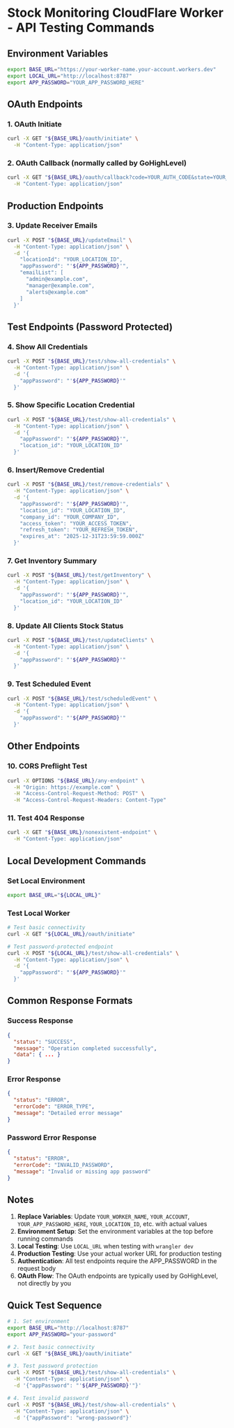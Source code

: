 # Stock Monitoring CloudFlare Worker - API Testing Commands

## Environment Variables
```bash
export BASE_URL="https://your-worker-name.your-account.workers.dev"
export LOCAL_URL="http://localhost:8787"
export APP_PASSWORD="YOUR_APP_PASSWORD_HERE"
```

## OAuth Endpoints

### 1. OAuth Initiate
```bash
curl -X GET "${BASE_URL}/oauth/initiate" \
  -H "Content-Type: application/json"
```

### 2. OAuth Callback (normally called by GoHighLevel)
```bash
curl -X GET "${BASE_URL}/oauth/callback?code=YOUR_AUTH_CODE&state=YOUR_STATE" \
  -H "Content-Type: application/json"
```

## Production Endpoints

### 3. Update Receiver Emails
```bash
curl -X POST "${BASE_URL}/updateEmail" \
  -H "Content-Type: application/json" \
  -d '{
    "locationId": "YOUR_LOCATION_ID",
    "appPassword": "'${APP_PASSWORD}'",
    "emailList": [
      "admin@example.com",
      "manager@example.com",
      "alerts@example.com"
    ]
  }'
```

## Test Endpoints (Password Protected)

### 4. Show All Credentials
```bash
curl -X POST "${BASE_URL}/test/show-all-credentials" \
  -H "Content-Type: application/json" \
  -d '{
    "appPassword": "'${APP_PASSWORD}'"
  }'
```

### 5. Show Specific Location Credential
```bash
curl -X POST "${BASE_URL}/test/show-all-credentials" \
  -H "Content-Type: application/json" \
  -d '{
    "appPassword": "'${APP_PASSWORD}'",
    "location_id": "YOUR_LOCATION_ID"
  }'
```

### 6. Insert/Remove Credential
```bash
curl -X POST "${BASE_URL}/test/remove-credentials" \
  -H "Content-Type: application/json" \
  -d '{
    "appPassword": "'${APP_PASSWORD}'",
    "location_id": "YOUR_LOCATION_ID",
    "company_id": "YOUR_COMPANY_ID",
    "access_token": "YOUR_ACCESS_TOKEN",
    "refresh_token": "YOUR_REFRESH_TOKEN",
    "expires_at": "2025-12-31T23:59:59.000Z"
  }'
```

### 7. Get Inventory Summary
```bash
curl -X POST "${BASE_URL}/test/getInventory" \
  -H "Content-Type: application/json" \
  -d '{
    "appPassword": "'${APP_PASSWORD}'",
    "location_id": "YOUR_LOCATION_ID"
  }'
```

### 8. Update All Clients Stock Status
```bash
curl -X POST "${BASE_URL}/test/updateClients" \
  -H "Content-Type: application/json" \
  -d '{
    "appPassword": "'${APP_PASSWORD}'"
  }'
```

### 9. Test Scheduled Event
```bash
curl -X POST "${BASE_URL}/test/scheduledEvent" \
  -H "Content-Type: application/json" \
  -d '{
    "appPassword": "'${APP_PASSWORD}'"
  }'
```

## Other Endpoints

### 10. CORS Preflight Test
```bash
curl -X OPTIONS "${BASE_URL}/any-endpoint" \
  -H "Origin: https://example.com" \
  -H "Access-Control-Request-Method: POST" \
  -H "Access-Control-Request-Headers: Content-Type"
```

### 11. Test 404 Response
```bash
curl -X GET "${BASE_URL}/nonexistent-endpoint" \
  -H "Content-Type: application/json"
```

## Local Development Commands

### Set Local Environment
```bash
export BASE_URL="${LOCAL_URL}"
```

### Test Local Worker
```bash
# Test basic connectivity
curl -X GET "${LOCAL_URL}/oauth/initiate"

# Test password-protected endpoint
curl -X POST "${LOCAL_URL}/test/show-all-credentials" \
  -H "Content-Type: application/json" \
  -d '{
    "appPassword": "'${APP_PASSWORD}'"
  }'
```

## Common Response Formats

### Success Response
```json
{
  "status": "SUCCESS",
  "message": "Operation completed successfully",
  "data": { ... }
}
```

### Error Response
```json
{
  "status": "ERROR",
  "errorCode": "ERROR_TYPE",
  "message": "Detailed error message"
}
```

### Password Error Response
```json
{
  "status": "ERROR",
  "errorCode": "INVALID_PASSWORD",
  "message": "Invalid or missing app password"
}
```

## Notes

1. **Replace Variables**: Update `YOUR_WORKER_NAME`, `YOUR_ACCOUNT`, `YOUR_APP_PASSWORD_HERE`, `YOUR_LOCATION_ID`, etc. with actual values
2. **Environment Setup**: Set the environment variables at the top before running commands
3. **Local Testing**: Use `LOCAL_URL` when testing with `wrangler dev`
4. **Production Testing**: Use your actual worker URL for production testing
5. **Authentication**: All test endpoints require the APP_PASSWORD in the request body
6. **OAuth Flow**: The OAuth endpoints are typically used by GoHighLevel, not directly by you

## Quick Test Sequence

```bash
# 1. Set environment
export BASE_URL="http://localhost:8787"
export APP_PASSWORD="your-password"

# 2. Test basic connectivity
curl -X GET "${BASE_URL}/oauth/initiate"

# 3. Test password protection
curl -X POST "${BASE_URL}/test/show-all-credentials" \
  -H "Content-Type: application/json" \
  -d '{"appPassword": "'${APP_PASSWORD}'"}'

# 4. Test invalid password
curl -X POST "${BASE_URL}/test/show-all-credentials" \
  -H "Content-Type: application/json" \
  -d '{"appPassword": "wrong-password"}'
```
